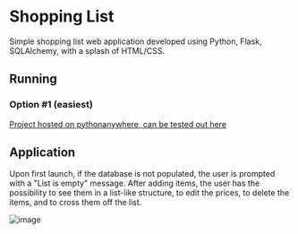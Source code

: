 # Shopping List

Simple shopping list web application developed using Python, Flask, SQLAlchemy, with a splash of HTML/CSS.


## Running
### Option #1 (easiest)
[Project hosted on pythonanywhere, can be tested out here](http://tidobre.eu.pythonanywhere.com/)







## Application
Upon first launch, if the database is not populated, the user is prompted with a "List is empty" message.
After adding items, the user has the possibility to see them in a list-like structure, to edit the prices, to delete the items, and to cross them off the list.

![image](https://user-images.githubusercontent.com/28829375/192508739-a8f59c64-a035-4a7a-8052-97b382b79111.png)
